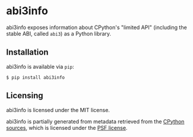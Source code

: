 abi3info
========

abi3info exposes information about CPython's "limited API" (including the
stable ABI, called `abi3`) as a Python library.

## Installation

abi3info is available via `pip`:

```console
$ pip install abi3info
```

## Licensing

abi3info is licensed under the MIT license.

abi3info is partially generated from metadata retrieved from the
[CPython sources](https://github.com/python/cpython/blob/main/Misc/stable_abi.toml),
which is licensed under the [PSF license](https://docs.python.org/3/license.html#psf-license).
